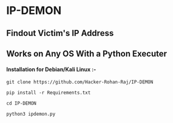 # IP-DEMON
## Findout Victim's IP Address

## Works on Any OS With a Python Executer

#### Installation for Debian/Kali Linux :- 
```
git clone https://github.com/Hacker-Rohan-Raj/IP-DEMON
```
```
pip install -r Requirements.txt
```
```
cd IP-DEMON
```
```
python3 ipdemon.py
```
